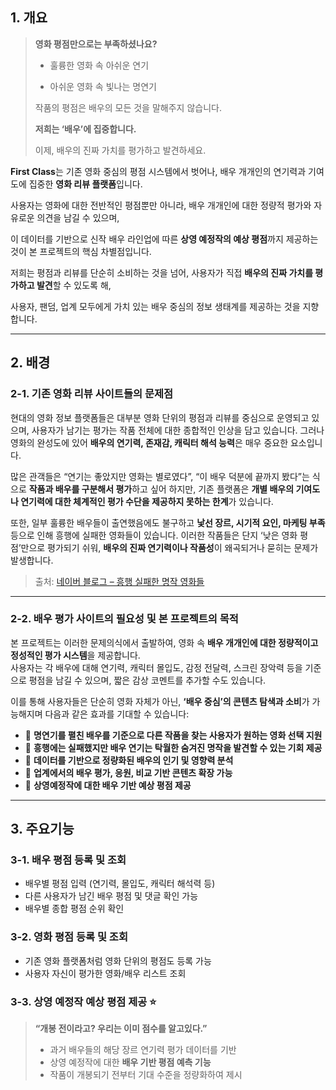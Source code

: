 ## 1. 개요


> **영화 평점만으로는 부족하셨나요?**  
> - 훌륭한 영화 속 아쉬운 연기
>   
> - 아쉬운 영화 속 빛나는 명연기
>   
>   
> 작품의 평점은 배우의 모든 것을 말해주지 않습니다.  
>   
> **저희는 ‘배우’에 집중합니다.**
> 
> 이제, 배우의 진짜 가치를 평가하고 발견하세요.
>
> 



**First Class**는 기존 영화 중심의 평점 시스템에서 벗어나, 배우 개개인의 연기력과 기여도에 집중한 **영화 리뷰 플랫폼**입니다.  

사용자는 영화에 대한 전반적인 평점뿐만 아니라, 배우 개개인에 대한 정량적 평가와 자유로운 의견을 남길 수 있으며,  

이 데이터를 기반으로 신작 배우 라인업에 따른 **상영 예정작의 예상 평점**까지 제공하는 것이 본 프로젝트의 핵심 차별점입니다.

저희는 평점과 리뷰를 단순히 소비하는 것을 넘어, 사용자가 직접 **배우의 진짜 가치를 평가하고 발견**할 수 있도록 해,

사용자, 팬덤, 업계 모두에게 가치 있는 배우 중심의 정보 생태계를 제공하는 것을 지향합니다.

---

## 2. 배경

### 2-1. 기존 영화 리뷰 사이트들의 문제점

현대의 영화 정보 플랫폼들은 대부분 영화 단위의 평점과 리뷰를 중심으로 운영되고 있으며, 사용자가 남기는 평가는 작품 전체에 대한 종합적인 인상을 담고 있습니다. 그러나 영화의 완성도에 있어 **배우의 연기력, 존재감, 캐릭터 해석 능력**은 매우 중요한 요소입니다.

많은 관객들은 “연기는 좋았지만 영화는 별로였다”, “이 배우 덕분에 끝까지 봤다”는 식으로 **작품과 배우를 구분해서 평가**하고 싶어 하지만, 기존 플랫폼은 **개별 배우의 기여도나 연기력에 대한 체계적인 평가 수단을 제공하지 못하는 한계**가 있습니다.

또한, 일부 훌륭한 배우들이 출연했음에도 불구하고 **낯선 장르, 시기적 요인, 마케팅 부족** 등으로 인해 흥행에 실패한 영화들이 있습니다. 이러한 작품들은 단지 ‘낮은 영화 평점’만으로 평가되기 쉬워, **배우의 진짜 연기력이나 작품성**이 왜곡되거나 묻히는 문제가 발생합니다.  
> 출처: [네이버 블로그 – 흥행 실패한 명작 영화들](https://blog.naver.com/dynamis89/222227879393)

---

### 2-2. 배우 평가 사이트의 필요성 및 본 프로젝트의 목적

본 프로젝트는 이러한 문제의식에서 출발하여, 영화 속 **배우 개개인에 대한 정량적이고 정성적인 평가 시스템**을 제공합니다.  
사용자는 각 배우에 대해 연기력, 캐릭터 몰입도, 감정 전달력, 스크린 장악력 등을 기준으로 평점을 남길 수 있으며, 짧은 감상 코멘트를 추가할 수도 있습니다.

이를 통해 사용자들은 단순히 영화 자체가 아닌, **‘배우 중심’의 콘텐츠 탐색과 소비**가 가능해지며 다음과 같은 효과를 기대할 수 있습니다:

- 🎯 **명연기를 펼친 배우를 기준으로 다른 작품을 찾는 사용자가 원하는 영화 선택 지원**
- 🎯 **흥행에는 실패했지만 배우 연기는 탁월한 숨겨진 명작을 발견할 수 있는 기회 제공**
- 🎯 **데이터를 기반으로 정량화된 배우의 인기 및 영향력 분석**
- 🎯 **업계에서의 배우 평가, 응원, 비교 기반 콘텐츠 확장 가능**
- 🎯 **상영예정작에 대한 배우 기반 예상 평점 제공**

---

## 3. 주요기능

### 3-1. 배우 평점 등록 및 조회
- 배우별 평점 입력 (연기력, 몰입도, 캐릭터 해석력 등)
- 다른 사용자가 남긴 배우 평점 및 댓글 확인 가능
- 배우별 종합 평점 순위 확인

### 3-2. 영화 평점 등록 및 조회
- 기존 영화 플랫폼처럼 영화 단위의 평점도 등록 가능
- 사용자 자신이 평가한 영화/배우 리스트 조회

### 3-3. 상영 예정작 예상 평점 제공 ⭐
> **“개봉 전이라고? 우리는 이미 점수를 알고있다.”**  
> - 과거 배우들의 해당 장르 연기력 평가 데이터를 기반 
> - 상영 예정작에 대한 **배우 기반 평점 예측 기능**
> - 작품이 개봉되기 전부터 기대 수준을 정량화하여 제시
